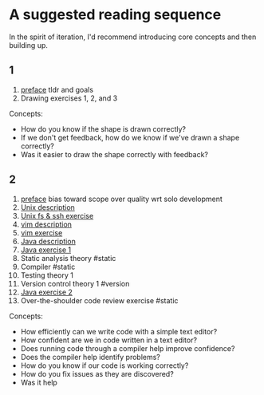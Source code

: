 # A suggested reading sequence

In the spirit of iteration, I'd recommend introducing core concepts and then building up.

## 1

1. [preface](preface.md) tldr and goals
1. Drawing exercises 1, 2, and 3

Concepts:

* How do you know if the shape is drawn correctly?
* If we don't get feedback, how do we know if we've drawn a shape correctly?
* Was it easier to draw the shape correctly with feedback?

## 2

1. [preface](preface.md) bias toward scope over quality wrt solo development
1. [Unix description](tools/unix.md)
1. [Unix fs & ssh exercise](](exercises/unix.md))
1. [vim description](tools/vim.md)
1. [vim exercise](tools/vim.md)
1. [Java description](tools/java.md)
1. [Java exercise 1](exercises/java.md)
1. Static analysis theory #static
1. Compiler #static
1. Testing theory 1
1. Version control theory 1 #version
1. [Java exercise 2](exercises/java.md)
1. Over-the-shoulder code review exercise #static

Concepts:

* How efficiently can we write code with a simple text editor?
* How confident are we in code written in a text editor?
* Does running code through a compiler help improve confidence?
* Does the compiler help identify problems?
* How do you know if our code is working correctly?
* How do you fix issues as they are discovered?
* Was it help

